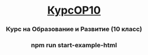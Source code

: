 <h1 align="center"><a href="https://3equals3.github.io/KursOR10/example/" target="_blank">КурсОР10</a> 
<h3 align="center">Курс на Образование и Развитие (10 класс)</h3>
<h3 align="center">npm run start-example-html</h3>
